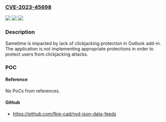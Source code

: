 ### [CVE-2023-45698](https://cve.mitre.org/cgi-bin/cvename.cgi?name=CVE-2023-45698)
![](https://img.shields.io/static/v1?label=Product&message=HCL%20Sametime&color=blue)
![](https://img.shields.io/static/v1?label=Version&message=11.5%2C%2011.6%2C%2011.6%20IF1%2C%2012.0%2C%2012.0%20FP1%2C%2012.0.1%2C%2012.0.1%20FP1%20&color=brightgreen)
![](https://img.shields.io/static/v1?label=Vulnerability&message=n%2Fa&color=blue)

### Description

Sametime is impacted by lack of clickjacking protection in Outlook add-in. The application is not implementing appropriate protections in order to protect users from clickjacking attacks.

### POC

#### Reference
No PoCs from references.

#### Github
- https://github.com/fkie-cad/nvd-json-data-feeds

